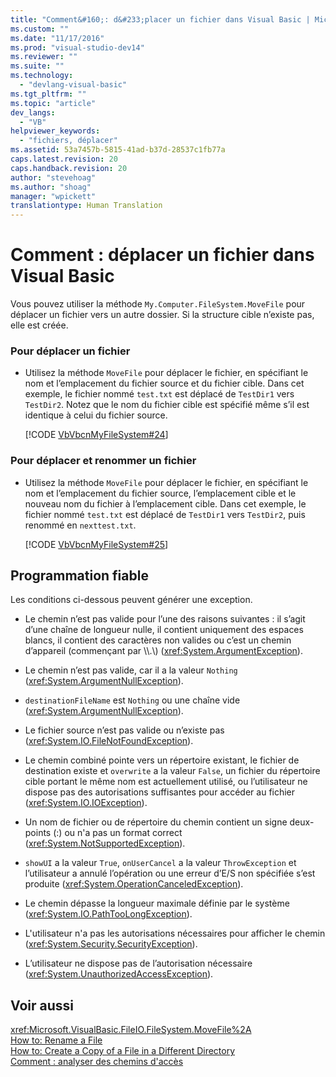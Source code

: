 ```yaml
---
title: "Comment&#160;: d&#233;placer un fichier dans Visual Basic | Microsoft Docs"
ms.custom: ""
ms.date: "11/17/2016"
ms.prod: "visual-studio-dev14"
ms.reviewer: ""
ms.suite: ""
ms.technology: 
  - "devlang-visual-basic"
ms.tgt_pltfrm: ""
ms.topic: "article"
dev_langs: 
  - "VB"
helpviewer_keywords: 
  - "fichiers, déplacer"
ms.assetid: 53a7457b-5815-41ad-b37d-28537c1fb77a
caps.latest.revision: 20
caps.handback.revision: 20
author: "stevehoag"
ms.author: "shoag"
manager: "wpickett"
translationtype: Human Translation
---
```

# Comment&#160;: d&#233;placer un fichier dans Visual Basic
Vous pouvez utiliser la méthode `My.Computer.FileSystem.MoveFile` pour déplacer un fichier vers un autre dossier. Si la structure cible n’existe pas, elle est créée.  
  
### Pour déplacer un fichier  
  
-   Utilisez la méthode `MoveFile` pour déplacer le fichier, en spécifiant le nom et l’emplacement du fichier source et du fichier cible. Dans cet exemple, le fichier nommé `test.txt` est déplacé de `TestDir1` vers `TestDir2`. Notez que le nom du fichier cible est spécifié même s’il est identique à celui du fichier source.  
  
     [!CODE [VbVbcnMyFileSystem#24](../CodeSnippet/VS_Snippets_VBCSharp/VbVbcnMyFileSystem#24)]  
  
### Pour déplacer et renommer un fichier  
  
-   Utilisez la méthode `MoveFile` pour déplacer le fichier, en spécifiant le nom et l’emplacement du fichier source, l’emplacement cible et le nouveau nom du fichier à l’emplacement cible. Dans cet exemple, le fichier nommé `test.txt` est déplacé de `TestDir1` vers `TestDir2`, puis renommé en `nexttest.txt`.  
  
     [!CODE [VbVbcnMyFileSystem#25](../CodeSnippet/VS_Snippets_VBCSharp/VbVbcnMyFileSystem#25)]  
  
## Programmation fiable  
 Les conditions ci\-dessous peuvent générer une exception.  
  
-   Le chemin n’est pas valide pour l’une des raisons suivantes : il s’agit d’une chaîne de longueur nulle, il contient uniquement des espaces blancs, il contient des caractères non valides ou c’est un chemin d’appareil \(commençant par \\\\.\\\) \(<xref:System.ArgumentException>\).  
  
-   Le chemin n’est pas valide, car il a la valeur `Nothing` \(<xref:System.ArgumentNullException>\).  
  
-   `destinationFileName` est `Nothing` ou une chaîne vide \(<xref:System.ArgumentNullException>\).  
  
-   Le fichier source n’est pas valide ou n’existe pas \(<xref:System.IO.FileNotFoundException>\).  
  
-   Le chemin combiné pointe vers un répertoire existant, le fichier de destination existe et `overwrite` a la valeur `False`, un fichier du répertoire cible portant le même nom est actuellement utilisé, ou l’utilisateur ne dispose pas des autorisations suffisantes pour accéder au fichier \(<xref:System.IO.IOException>\).  
  
-   Un nom de fichier ou de répertoire du chemin contient un signe deux\-points \(:\) ou n'a pas un format correct \(<xref:System.NotSupportedException>\).  
  
-   `showUI` a la valeur `True`, `onUserCancel` a la valeur `ThrowException` et l’utilisateur a annulé l’opération ou une erreur d’E\/S non spécifiée s’est produite \(<xref:System.OperationCanceledException>\).  
  
-   Le chemin dépasse la longueur maximale définie par le système \(<xref:System.IO.PathTooLongException>\).  
  
-   L'utilisateur n'a pas les autorisations nécessaires pour afficher le chemin \(<xref:System.Security.SecurityException>\).  
  
-   L’utilisateur ne dispose pas de l’autorisation nécessaire \(<xref:System.UnauthorizedAccessException>\).  
  
## Voir aussi  
 <xref:Microsoft.VisualBasic.FileIO.FileSystem.MoveFile%2A>   
 [How to: Rename a File](../../../../visual-basic/developing-apps/programming/drives-directories-files/how-to-rename-a-file.md)   
 [How to: Create a Copy of a File in a Different Directory](../../../../visual-basic/developing-apps/programming/drives-directories-files/how-to-create-a-copy-of-a-file-in-a-different-directory.md)   
 [Comment : analyser des chemins d'accès](../../../../visual-basic/developing-apps/programming/drives-directories-files/how-to-parse-file-paths.md)